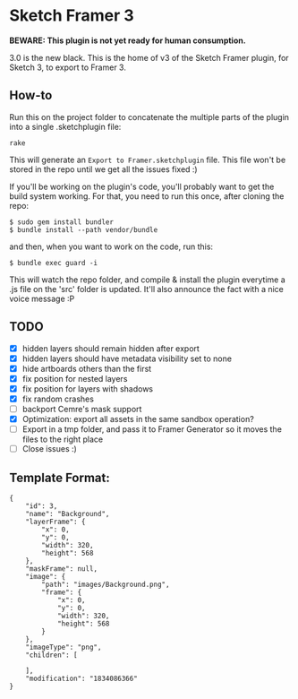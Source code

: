 # Sketch Framer 3

**BEWARE: This plugin is not yet ready for human consumption.**

3.0 is the new black. This is the home of v3 of the Sketch Framer plugin, for Sketch 3, to export to Framer 3.

## How-to

Run this on the project folder to concatenate the multiple parts of the plugin into a single .sketchplugin file:

    rake

This will generate an `Export to Framer.sketchplugin` file. This file won't be stored in the repo until we get all the issues fixed :)

If you'll be working on the plugin's code, you'll probably want to get the build system working. For that, you need to run this once, after cloning the repo:

    $ sudo gem install bundler
    $ bundle install --path vendor/bundle

and then, when you want to work on the code, run this:

    $ bundle exec guard -i

This will watch the repo folder, and compile & install the plugin everytime a .js file on the 'src' folder is updated. It'll also announce the fact with a nice voice message :P

## TODO

- [x] hidden layers should remain hidden after export
- [x] hidden layers should have metadata visibility set to none
- [x] hide artboards others than the first
- [x] fix position for nested layers
- [x] fix position for layers with shadows
- [x] fix random crashes
- [ ] backport Cemre's mask support
- [x] Optimization: export all assets in the same sandbox operation?
- [ ] Export in a tmp folder, and pass it to Framer Generator so it moves the files to the right place
- [ ] Close issues :)

## Template Format:

    {
    	"id": 3,
    	"name": "Background",
    	"layerFrame": {
    		"x": 0,
    		"y": 0,
    		"width": 320,
    		"height": 568
    	},
    	"maskFrame": null,
    	"image": {
    		"path": "images/Background.png",
    		"frame": {
    			"x": 0,
    			"y": 0,
    			"width": 320,
    			"height": 568
    		}
    	},
    	"imageType": "png",
    	"children": [

    	],
    	"modification": "1834086366"
    }
